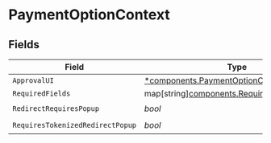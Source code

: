 # PaymentOptionContext


## Fields

| Field                                                                                                   | Type                                                                                                    | Required                                                                                                | Description                                                                                             |
| ------------------------------------------------------------------------------------------------------- | ------------------------------------------------------------------------------------------------------- | ------------------------------------------------------------------------------------------------------- | ------------------------------------------------------------------------------------------------------- |
| `ApprovalUI`                                                                                            | [*components.PaymentOptionContextApprovalUI](../../models/components/paymentoptioncontextapprovalui.md) | :heavy_minus_sign:                                                                                      | N/A                                                                                                     |
| `RequiredFields`                                                                                        | map[string][components.RequiredFields2](../../models/components/requiredfields2.md)                     | :heavy_minus_sign:                                                                                      | N/A                                                                                                     |
| `RedirectRequiresPopup`                                                                                 | *bool*                                                                                                  | :heavy_check_mark:                                                                                      | N/A                                                                                                     |
| `RequiresTokenizedRedirectPopup`                                                                        | *bool*                                                                                                  | :heavy_check_mark:                                                                                      | N/A                                                                                                     |
